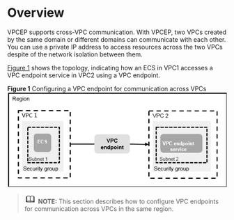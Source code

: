 # Overview<a name="vpcep_02_0201"></a>

VPCEP supports cross-VPC communication. With VPCEP, two VPCs created by the same domain or different domains can communicate with each other. You can use a private IP address to access resources across the two VPCs despite of the network isolation between them.

[Figure 1](#fig493595712121)  shows the topology, indicating how an ECS in VPC1 accesses a VPC endpoint service in VPC2 using a VPC endpoint.

**Figure  1**  Configuring a VPC endpoint for communication across VPCs<a name="fig493595712121"></a>  
![](figures/configuring-a-vpc-endpoint-for-communication-across-vpcs.png "configuring-a-vpc-endpoint-for-communication-across-vpcs")

>![](public_sys-resources/icon-note.gif) **NOTE:** 
>This section describes how to configure VPC endpoints for communication across VPCs in the same region.

